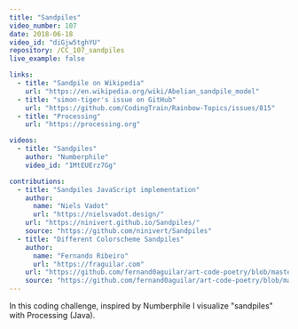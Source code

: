 ```yaml
---
title: "Sandpiles"
video_number: 107
date: 2018-06-18
video_id: "diGjw5tghYU"
repository: /CC_107_sandpiles
live_example: false

links:
  - title: "Sandpile on Wikipedia"
    url: "https://en.wikipedia.org/wiki/Abelian_sandpile_model"
  - title: "simon-tiger's issue on GitHub"
    url: "https://github.com/CodingTrain/Rainbow-Topics/issues/815"
  - title: "Processing"
    url: "https://processing.org"

videos:
  - title: "Sandpiles"
    author: "Numberphile"
    video_id: "1MtEUErz7Gg"

contributions:
  - title: "Sandpiles JavaScript implementation"
    author:
      name: "Niels Vadot"
      url: "https://nielsvadot.design/"
    url: "https://ninivert.github.io/Sandpiles/"
    source: "https://github.com/ninivert/Sandpiles"
  - title: "Different Colorscheme Sandpiles"
    author:
      name: "Fernando Ribeiro"
      url: "https://fraguilar.com"
    url: "https://github.com/fernand0aguilar/art-code-poetry/blob/master/Processing/Sandpiles/"
    source: "https://github.com/fernand0aguilar/art-code-poetry/blob/master/Processing/Sandpiles/Sandpiles.pde"
---
```


In this coding challenge, inspired by Numberphile I visualize "sandpiles" with Processing (Java). 

